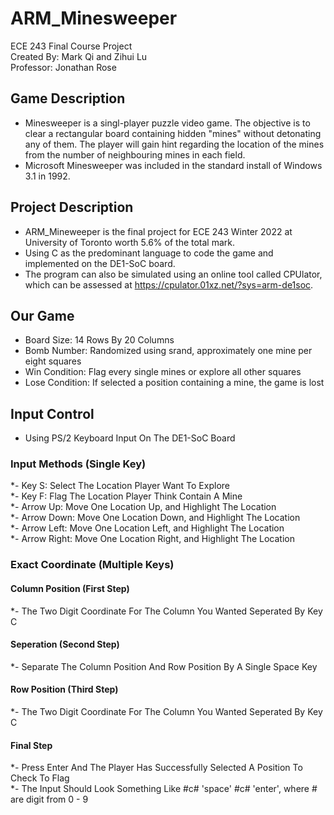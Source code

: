 # ARM_Minesweeper
ECE 243 Final Course Project <br />
Created By: Mark Qi and Zihui Lu <br />
Professor: Jonathan Rose <br />

## Game Description
- Minesweeper is a singl-player puzzle video game. The objective is to clear a rectangular board containing hidden "mines" without detonating any of them. The player will gain hint regarding the location of the mines from the number of neighbouring mines in each field. <br />
- Microsoft Minesweeper was included in the standard install of Windows 3.1 in 1992. <br />

## Project Description
- ARM_Mineweeper is the final project for ECE 243 Winter 2022 at University of Toronto worth 5.6% of the total mark. <br />
- Using C as the predominant language to code the game and implemented on the DE1-SoC board. <br />
- The program can also be simulated using an online tool called CPUlator, which can be assessed at https://cpulator.01xz.net/?sys=arm-de1soc. <br />

## Our Game
- Board Size: 14 Rows By 20 Columns <br />
- Bomb Number: Randomized using srand, approximately one mine per eight squares <br />
- Win Condition: Flag every single mines or explore all other squares <br />
- Lose Condition: If selected a position containing a mine, the game is lost <br />

## Input Control
- Using PS/2 Keyboard Input On The DE1-SoC Board
### Input Methods (Single Key)
*- Key S: Select The Location Player Want To Explore <br />
*- Key F: Flag The Location Player Think Contain A Mine <br />
*- Arrow Up: Move One Location Up, and Highlight The Location <br />
*- Arrow Down: Move One Location Down, and Highlight The Location <br />
*- Arrow Left: Move One Location Left, and Highlight The Location <br />
*- Arrow Right: Move One Location Right, and Highlight The Location <br />
### Exact Coordinate (Multiple Keys)
#### Column Position (First Step)
*- The Two Digit Coordinate For The Column You Wanted Seperated By Key C
#### Seperation (Second Step)
*- Separate The Column Position And Row Position By A Single Space Key
#### Row Position (Third Step)
*- The Two Digit Coordinate For The Column You Wanted Seperated By Key C
#### Final Step
*- Press Enter And The Player Has Successfully Selected A Position To Check To Flag <br />
*- The Input Should Look Something Like #c# 'space' #c# 'enter', where # are digit from 0 - 9